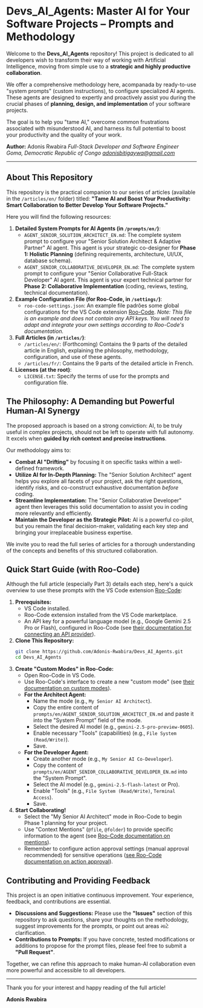 # Devs_AI_Agents: Master AI for Your Software Projects – Prompts and Methodology

Welcome to the **Devs_AI_Agents** repository! This project is dedicated to all developers wish to transform their way of working with Artificial Intelligence, moving from simple use to a **strategic and highly productive collaboration**.

We offer a comprehensive methodology here, acompanada by ready-to-use "system prompts" (custom instructions), to configure specialized AI agents. These agents are designed to expertly and proactively assist you during the crucial phases of **planning, design, and implementation** of your software projects.

The goal is to help you "tame AI," overcome common frustrations associated with misunderstood AI, and harness its full potential to boost your productivity and the quality of your work.

**Author:** Adonis Rwabira
*Full-Stack Developer and Software Engineer*
*Goma, Democratic Republic of Congo*
*adonisbitigaywa@gmail.com*

---

## About This Repository

This repository is the practical companion to our series of articles (available in the `/articles/en/` folder) titled: **"Tame AI and Boost Your Productivity: Smart Collaboration to Better Develop Your Software Projects."**

Here you will find the following resources:

1.  **Detailed System Prompts for AI Agents (in `/prompts/en/`)**:
    *   `AGENT_SENIOR_SOLUTION_ARCHITECT_EN.md`: The complete system prompt to configure your "Senior Solution Architect & Adaptive Partner" AI agent. This agent is your strategic co-designer for **Phase 1: Holistic Planning** (defining requirements, architecture, UI/UX, database schema).
    *   `AGENT_SENIOR_COLLABORATIVE_DEVELOPER_EN.md`: The complete system prompt to configure your "Senior Collaborative Full-Stack Developer" AI agent. This agent is your expert technical partner for **Phase 2: Collaborative Implementation** (coding, reviews, testing, technical documentation).
2.  **Example Configuration File (for Roo-Code, in `/settings/`)**:
    *   `roo-code-settings.json`: An example file padrões some global configurations for the VS Code extension [Roo-Code](https://docs.roocode.com/). *Note: This file is an example and does not contain any API keys. You will need to adapt and integrate your own settings according to Roo-Code's documentation.*
3.  **Full Articles (in `/articles/`)**:
    *   `/articles/en/`: (Forthcoming) Contains the 9 parts of the detailed article in English, explaining the philosophy, methodology, configuration, and use of these agents.
    *   `/articles/fr/`: Contains the 9 parts of the detailed article in French.
4.  **Licenses (at the root)**:
    *   `LICENSE.txt`: Specify the terms of use for the prompts and configuration file.

## The Philosophy: A Demanding but Powerful Human-AI Synergy

The proposed approach is based on a strong conviction: AI, to be truly useful in complex projects, should not be left to operate with full autonomy. It excels when **guided by rich context and precise instructions**.

Our methodology aims to:
*   **Combat AI "Drifting"** by focusing it on specific tasks within a well-defined framework.
*   **Utilize AI for In-Depth Planning:** The "Senior Solution Architect" agent helps you explore all facets of your project, ask the right questions, identify risks, and co-construct exhaustive documentation *before* coding.
*   **Streamline Implementation:** The "Senior Collaborative Developer" agent then leverages this solid documentation to assist you in coding more relevantly and efficiently.
*   **Maintain the Developer as the Strategic Pilot:** AI is a powerful co-pilot, but you remain the final decision-maker, validating each key step and bringing your irreplaceable business expertise.

We invite you to read the full series of articles for a thorough understanding of the concepts and benefits of this structured collaboration.

## Quick Start Guide (with Roo-Code)

Although the full article (especially Part 3) details each step, here's a quick overview to use these prompts with the VS Code extension [Roo-Code](https://docs.roocode.com/):

1.  **Prerequisites:**
    *   VS Code installed.
    *   Roo-Code extension installed from the VS Code marketplace.
    *   An API key for a powerful language model (e.g., Google Gemini 2.5 Pro or Flash), configured in Roo-Code (see [their documentation for connecting an API provider](https://docs.roocode.com/getting-started/connecting-api-provider)).
2.  **Clone This Repository:**
    ```bash
    git clone https://github.com/Adonis-Rwabira/Devs_AI_Agents.git
    cd Devs_AI_Agents
    ```
3.  **Create "Custom Modes" in Roo-Code:**
    *   Open Roo-Code in VS Code.
    *   Use Roo-Code's interface to create a new "custom mode" (see [their documentation on custom modes](https://docs.roocode.com/features/custom-modes)).
    *   **For the Architect Agent:**
        *   Name the mode (e.g., `My Senior AI Architect`).
        *   Copy the entire content of `prompts/en/AGENT_SENIOR_SOLUTION_ARCHITECT_EN.md` and paste it into the "System Prompt" field of the mode.
        *   Select the desired AI model (e.g., `gemini-2.5-pro-preview-0605`).
        *   Enable necessary "Tools" (capabilities) (e.g., `File System (Read/Write)`).
        *   Save.
    *   **For the Developer Agent:**
        *   Create another mode (e.g., `My Senior AI Co-Developer`).
        *   Copy the content of `prompts/en/AGENT_SENIOR_COLLABORATIVE_DEVELOPER_EN.md` into the "System Prompt".
        *   Select the AI model (e.g., `gemini-2.5-flash-latest` or Pro).
        *   Enable "Tools" (e.g., `File System (Read/Write)`, `Terminal Access`).
        *   Save.
4.  **Start Collaborating!**
    *   Select the "My Senior AI Architect" mode in Roo-Code to begin Phase 1 planning for your project.
    *   Use "Context Mentions" (`@file`, `@folder`) to provide specific information to the agent (see [Roo-Code documentation on mentions](https://docs.roocode.com/basic-usage/context-mentions)).
    *   Remember to configure action approval settings (manual approval recommended) for sensitive operations ([see Roo-Code documentation on action approval](https://docs.roocode.com/features/auto-approving-actions)).

## Contributing and Providing Feedback

This project is an open initiative continuous improvement. Your experience, feedback, and contributions are essential.

*   **Discussions and Suggestions:** Please use the **"Issues"** section of this repository to ask questions, share your thoughts on the methodology, suggest improvements for the prompts, or point out areas માટે clarification.
*   **Contributions to Prompts:** If you have concrete, tested modifications or additions to propose for the prompt files, please feel free to submit a **"Pull Request"**.

Together, we can refine this approach to make human-AI collaboration even more powerful and accessible to all developers.

---

Thank you for your interest and happy reading of the full article!

**Adonis Rwabira**
